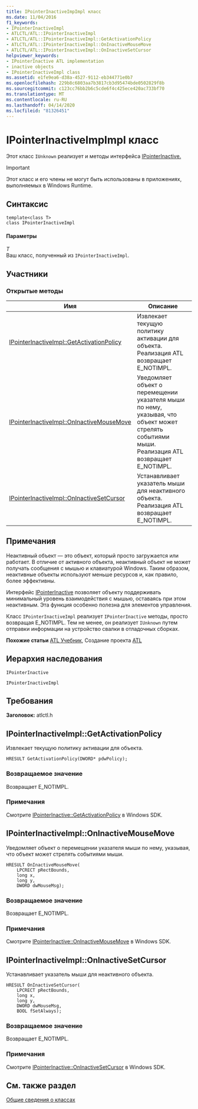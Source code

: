 ```yaml
---
title: IPointerInactiveImpImpl класс
ms.date: 11/04/2016
f1_keywords:
- IPointerInactiveImpl
- ATLCTL/ATL::IPointerInactiveImpl
- ATLCTL/ATL::IPointerInactiveImpl::GetActivationPolicy
- ATLCTL/ATL::IPointerInactiveImpl::OnInactiveMouseMove
- ATLCTL/ATL::IPointerInactiveImpl::OnInactiveSetCursor
helpviewer_keywords:
- IPointerInactive ATL implementation
- inactive objects
- IPointerInactiveImpl class
ms.assetid: e1fe9ea6-d38a-4527-9112-eb344771e0b7
ms.openlocfilehash: 229b8c6803aa7b3817cb3d95474bde0502829f8b
ms.sourcegitcommit: c123cc76bb2b6c5cde6f4c425ece420ac733bf70
ms.translationtype: MT
ms.contentlocale: ru-RU
ms.lasthandoff: 04/14/2020
ms.locfileid: "81326451"
---
```

# <a name="ipointerinactiveimpl-class"></a>IPointerInactiveImpImpl класс

Этот класс `IUnknown` реализует и методы интерфейса [IPointerInactive.](/windows/win32/api/ocidl/nn-ocidl-ipointerinactive)

> [!IMPORTANT]
> Этот класс и его члены не могут быть использованы в приложениях, выполняемых в Windows Runtime.

## <a name="syntax"></a>Синтаксис

```
template<class T>
class IPointerInactiveImpl
```

#### <a name="parameters"></a>Параметры

*T*<br/>
Ваш класс, полученный из `IPointerInactiveImpl`.

## <a name="members"></a>Участники

### <a name="public-methods"></a>Открытые методы

|Имя|Описание|
|----------|-----------------|
|[IPointerInactiveImpl::GetActivationPolicy](#getactivationpolicy)|Извлекает текущую политику активации для объекта. Реализация ATL возвращает E_NOTIMPL.|
|[IPointerInactiveImpl::OnInactiveMouseMove](#oninactivemousemove)|Уведомляет объект о перемещении указателя мыши по нему, указывая, что объект может стрелять событиями мыши. Реализация ATL возвращает E_NOTIMPL.|
|[IPointerInactiveImpl::OnInactiveSetCursor](#oninactivesetcursor)|Устанавливает указатель мыши для неактивного объекта. Реализация ATL возвращает E_NOTIMPL.|

## <a name="remarks"></a>Примечания

Неактивный объект — это объект, который просто загружается или работает. В отличие от активного объекта, неактивный объект не может получать сообщения с мышью и клавиатурой Windows. Таким образом, неактивные объекты используют меньше ресурсов и, как правило, более эффективны.

Интерфейс [IPointerInactive](/windows/win32/api/ocidl/nn-ocidl-ipointerinactive) позволяет объекту поддерживать минимальный уровень взаимодействия с мышью, оставаясь при этом неактивным. Эта функция особенно полезна для элементов управления.

Класс `IPointerInactiveImpl` реализует `IPointerInactive` методы, просто возвращая E_NOTIMPL. Тем не менее, он реализует `IUnknown` путем отправки информации на устройство свалки в отладочных сборках.

**Похожие статьи** [ATL Учебник](../../atl/active-template-library-atl-tutorial.md), Создание проекта [ATL](../../atl/reference/creating-an-atl-project.md)

## <a name="inheritance-hierarchy"></a>Иерархия наследования

`IPointerInactive`

`IPointerInactiveImpl`

## <a name="requirements"></a>Требования

**Заголовок:** atlctl.h

## <a name="ipointerinactiveimplgetactivationpolicy"></a><a name="getactivationpolicy"></a>IPointerInactiveImpl::GetActivationPolicy

Извлекает текущую политику активации для объекта.

```
HRESULT GetActivationPolicy(DWORD* pdwPolicy);
```

### <a name="return-value"></a>Возвращаемое значение

Возвращает E_NOTIMPL.

### <a name="remarks"></a>Примечания

Смотрите [IPointerInactive::GetActivationPolicy](/windows/win32/api/ocidl/nf-ocidl-ipointerinactive-getactivationpolicy) в Windows SDK.

## <a name="ipointerinactiveimploninactivemousemove"></a><a name="oninactivemousemove"></a>IPointerInactiveImpl::OnInactiveMouseMove

Уведомляет объект о перемещении указателя мыши по нему, указывая, что объект может стрелять событиями мыши.

```
HRESULT OnInactiveMouseMove(
    LPCRECT pRectBounds,
    long x,
    long y,
    DWORD dwMouseMsg);
```

### <a name="return-value"></a>Возвращаемое значение

Возвращает E_NOTIMPL.

### <a name="remarks"></a>Примечания

Смотрите [IPointerInactive::OnInactiveMouseMove](/windows/win32/api/ocidl/nf-ocidl-ipointerinactive-oninactivemousemove) в Windows SDK.

## <a name="ipointerinactiveimploninactivesetcursor"></a><a name="oninactivesetcursor"></a>IPointerInactiveImpl::OnInactiveSetCursor

Устанавливает указатель мыши для неактивного объекта.

```
HRESULT OnInactiveSetCursor(
    LPCRECT pRectBounds,
    long x,
    long y,
    DWORD dwMouseMsg,
    BOOL fSetAlways);
```

### <a name="return-value"></a>Возвращаемое значение

Возвращает E_NOTIMPL.

### <a name="remarks"></a>Примечания

Смотрите [IPointerInactive::OnInactiveSetCursor](/windows/win32/api/ocidl/nf-ocidl-ipointerinactive-oninactivesetcursor) в Windows SDK.

## <a name="see-also"></a>См. также раздел

[Общие сведения о классах](../../atl/atl-class-overview.md)
